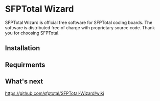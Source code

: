 # SFPTotal Wizard

SFPTotal Wizard is official free software for SFPTotal coding boards.
The software is distributed free of charge with proprietary source code.
Thank you for choosing SFPTotal.

## Installation

## Requirments

## What's next

https://github.com/sfptotal/SFPTotal-Wizard/wiki
